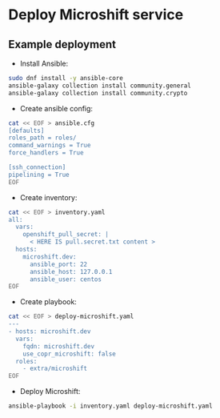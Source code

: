 Deploy Microshift service
=========================

Example deployment
------------------

* Install Ansible:

```sh
sudo dnf install -y ansible-core
ansible-galaxy collection install community.general
ansible-galaxy collection install community.crypto
```

* Create ansible config:

```sh
cat << EOF > ansible.cfg
[defaults]
roles_path = roles/
command_warnings = True
force_handlers = True

[ssh_connection]
pipelining = True
EOF
```

* Create inventory:

```sh
cat << EOF > inventory.yaml
all:
  vars:
    openshift_pull_secret: |
      < HERE IS pull.secret.txt content >
  hosts:
    microshift.dev:
      ansible_port: 22
      ansible_host: 127.0.0.1
      ansible_user: centos
EOF
```

* Create playbook:

```sh
cat << EOF > deploy-microshift.yaml
---
- hosts: microshift.dev
  vars:
    fqdn: microshift.dev
    use_copr_microshift: false
  roles:
    - extra/microshift
EOF
```

* Deploy Microshift:

```sh
ansible-playbook -i inventory.yaml deploy-microshift.yaml
```
